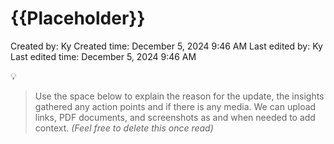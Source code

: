 # {{Placeholder}}

Created by: Ky 
Created time: December 5, 2024 9:46 AM
Last edited by: Ky 
Last edited time: December 5, 2024 9:46 AM

<aside>
💡

> Use the space below to explain the reason for the update, the insights gathered any action points and if there is any media. We can upload links, PDF documents, and screenshots as and when needed to add context. *(Feel free to delete this once read)*
> 
</aside>